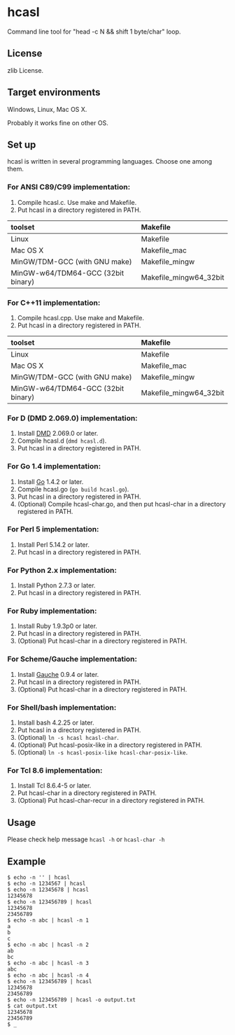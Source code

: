hcasl
=====

Command line tool for "head -c N &amp;&amp; shift 1 byte/char" loop.

License
-------

zlib License.

Target environments
-------------------

Windows, Linux, Mac OS X.

Probably it works fine on other OS.

Set up
------

hcasl is written in several programming languages. Choose one among them.

### For ANSI C89/C99 implementation:

1. Compile hcasl.c. Use make and Makefile.
2. Put hcasl in a directory registered in PATH.

| toolset                            | Makefile                 |
|:-----------------------------------|:-------------------------|
| Linux                              | Makefile                 |
| Mac OS X                           | Makefile\_mac            |
| MinGW/TDM-GCC (with GNU make)      | Makefile\_mingw          |
| MinGW-w64/TDM64-GCC (32bit binary) | Makefile\_mingw64\_32bit |

### For C++11 implementation:

1. Compile hcasl.cpp. Use make and Makefile.
2. Put hcasl in a directory registered in PATH.

| toolset                            | Makefile                 |
|:-----------------------------------|:-------------------------|
| Linux                              | Makefile                 |
| Mac OS X                           | Makefile\_mac            |
| MinGW/TDM-GCC (with GNU make)      | Makefile\_mingw          |
| MinGW-w64/TDM64-GCC (32bit binary) | Makefile\_mingw64\_32bit |

### For D (DMD 2.069.0) implementation:

1. Install [DMD](http://dlang.org/ "Official website") 2.069.0 or later.
2. Compile hcasl.d (`dmd hcasl.d`).
3. Put hcasl in a directory registered in PATH.

### For Go 1.4 implementation:

1. Install [Go](https://golang.org/ "Official website") 1.4.2 or later.
2. Compile hcasl.go (`go build hcasl.go`).
3. Put hcasl in a directory registered in PATH.
4. (Optional) Compile hcasl-char.go, and then put hcasl-char in a directory registered in PATH.

### For Perl 5 implementation:

1. Install Perl 5.14.2 or later.
2. Put hcasl in a directory registered in PATH.

### For Python 2.x implementation:

1. Install Python 2.7.3 or later.
2. Put hcasl in a directory registered in PATH.

### For Ruby implementation:

1. Install Ruby 1.9.3p0 or later.
2. Put hcasl in a directory registered in PATH.
3. (Optional) Put hcasl-char in a directory registered in PATH.

### For Scheme/Gauche implementation:

1. Install [Gauche](http://practical-scheme.net/gauche/ "Official website") 0.9.4 or later.
2. Put hcasl in a directory registered in PATH.
3. (Optional) Put hcasl-char in a directory registered in PATH.

### For Shell/bash implementation:

1. Install bash 4.2.25 or later.
2. Put hcasl in a directory registered in PATH.
3. (Optional) `ln -s hcasl hcasl-char`.
4. (Optional) Put hcasl-posix-like in a directory registered in PATH.
5. (Optional) `ln -s hcasl-posix-like hcasl-char-posix-like`.

### For Tcl 8.6 implementation:

1. Install Tcl 8.6.4-5 or later.
2. Put hcasl-char in a directory registered in PATH.
3. (Optional) Put hcasl-char-recur in a directory registered in PATH.

Usage
-----

Please check help message `hcasl -h` or `hcasl-char -h`

Example
-------

    $ echo -n '' | hcasl
    $ echo -n 1234567 | hcasl
    $ echo -n 12345678 | hcasl
    12345678
    $ echo -n 123456789 | hcasl
    12345678
    23456789
    $ echo -n abc | hcasl -n 1
    a
    b
    c
    $ echo -n abc | hcasl -n 2
    ab
    bc
    $ echo -n abc | hcasl -n 3
    abc
    $ echo -n abc | hcasl -n 4
    $ echo -n 123456789 | hcasl
    12345678
    23456789
    $ echo -n 123456789 | hcasl -o output.txt
    $ cat output.txt
    12345678
    23456789
    $ _

